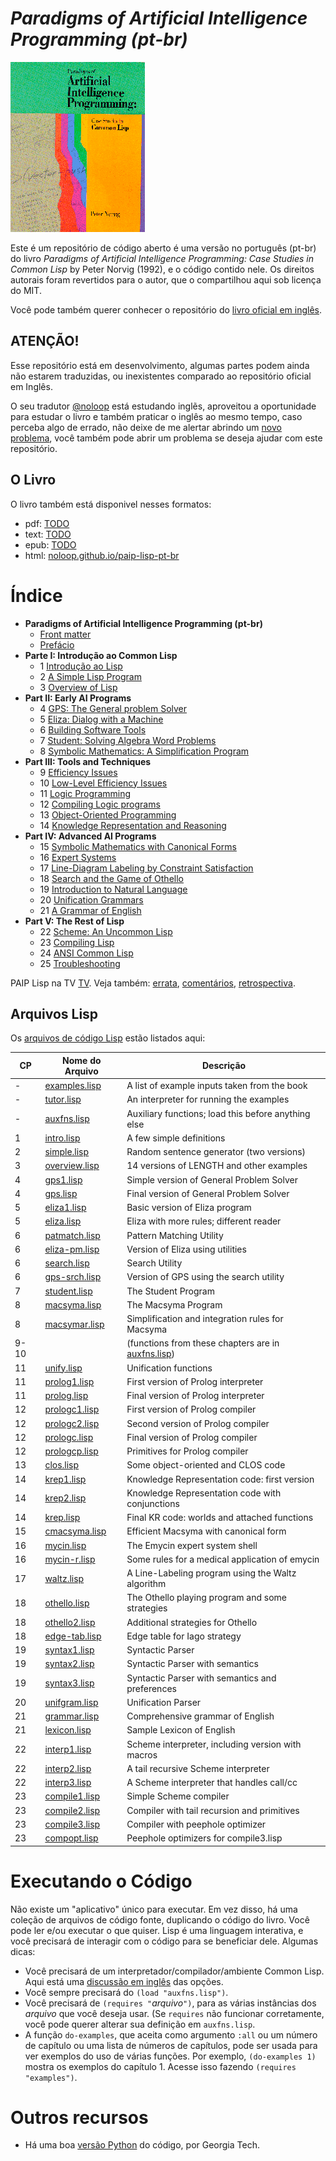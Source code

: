 
# *Paradigms of Artificial Intelligence Programming (pt-br)* 

![PAIP](paip-cover.gif)

Este é um repositório de código aberto é uma versão no português (pt-br) do livro *Paradigms of Artificial
Intelligence Programming: Case Studies in Common Lisp* by Peter Norvig (1992), e o código contido nele. 
Os direitos autorais foram revertidos para o autor, que o compartilhou aqui sob licença do MIT.

Você pode também querer conhecer o repositório do [livro oficial em inglês](https://github.com/norvig/paip-lisp).

## ATENÇÃO!

Esse repositório está em desenvolvimento, algumas partes podem ainda não estarem traduzidas, ou inexistentes comparado
ao repositório oficial em Inglês. 

O seu tradutor [@noloop](https://github.com/noloop) está estudando inglẽs, aproveitou a oportunidade para estudar o livro
e também praticar o inglês ao mesmo tempo, caso perceba algo de errado, não deixe de me alertar abrindo um
[novo problema](https://github.com/noloop/paip-lisp-pt-br/issues), você também pode abrir um problema se deseja ajudar com
este repositório.

## O Livro

O livro também está disponivel nesses formatos:

* pdf: [TODO](TODO.md) 
* text: [TODO](TODO.md) 
* epub: [TODO](TODO.md)
* html: [noloop.github.io/paip-lisp-pt-br](https://noloop.github.io/paip-lisp-pt-br)

# Índice

- **Paradigms of Artificial Intelligence Programming (pt-br)**
  * [Front matter](docs/frontmatter.md)
  * [Prefácio](docs/preface.md)
- **Parte I:  Introdução ao Common Lisp**
  * 1  [Introdução ao Lisp](docs/chapter1.md)
  * 2  [A Simple Lisp Program](TODO.md)
  * 3 [Overview of Lisp](TODO.md)
- **Part II: Early AI Programs**
  * 4  [GPS:  The General problem Solver](TODO.md)
  * 5  [Eliza:  Dialog with a Machine](TODO.md)
  * 6  [Building Software Tools](TODO.md)
  * 7 [Student:  Solving Algebra Word Problems](TODO.md)
  * 8 [Symbolic Mathematics:  A Simplification Program](TODO.md)
- **Part III:  Tools and Techniques**
  * 9  [Efficiency Issues](TODO.md)
  * 10  [Low-Level Efficiency Issues](TODO.md)
  * 11  [Logic Programming](TODO.md)
  * 12  [Compiling Logic programs](TODO.md)
  * 13  [Object-Oriented Programming](TODO.md)
  * 14  [Knowledge Representation and Reasoning](TODO.md)
- **Part IV:  Advanced AI Programs**
  * 15  [Symbolic Mathematics with Canonical Forms](TODO.md)
  * 16  [Expert Systems](TODO.md)
  * 17  [Line-Diagram Labeling by Constraint Satisfaction](TODO.md)
  * 18  [Search and the Game of Othello](TODO.md)
  * 19  [Introduction to Natural Language](TODO.md)
  * 20  [Unification Grammars](TODO.md)
  * 21  [A Grammar of English](TODO.md)
- **Part V:  The Rest of Lisp**
  * 22  [Scheme:  An Uncommon Lisp](TODO.md)
  * 23  [Compiling Lisp](TODO.md)
  * 24  [ANSI Common Lisp](TODO.md)
  * 25  [Troubleshooting](TODO.md)
  
PAIP Lisp na TV [TV](https://norvig.com/paip-tv.html). Veja também: [errata](https://norvig.com/paip-errata.html), [comentários](https://norvig.com/paip-comments.html), [retrospectiva](https://norvig.com/Lisp-retro.html).

## Arquivos Lisp

Os [arquivos de código Lisp](https://github.com/norvig/paip-lisp/tree/master/lisp) estão listados aqui:

| CP   | Nome do Arquivo                     | Descrição                                                              |
|------|-------------------------------------|------------------------------------------------------------------------|
| -    | [examples.lisp](lisp/examples.lisp) | A list of example inputs taken from the book                           |
| -    | [tutor.lisp](lisp/tutor.lisp)       | An interpreter for running the examples                                |
| -    | [auxfns.lisp](lisp/auxfns.lisp)     | Auxiliary functions; load this before anything else                    |
| 1    | [intro.lisp](lisp/intro.lisp)       | A few simple definitions                                               |
| 2    | [simple.lisp](lisp/simple.lisp)     | Random sentence generator (two versions)                               |
| 3    | [overview.lisp](lisp/overview.lisp) | 14 versions of LENGTH and other examples                               |
| 4    | [gps1.lisp](lisp/gps1.lisp)         | Simple version of General Problem Solver                               |
| 4    | [gps.lisp](lisp/gps.lisp)           | Final version of General Problem Solver                                |
| 5    | [eliza1.lisp](lisp/eliza1.lisp)     | Basic version of Eliza program                                         |
| 5    | [eliza.lisp](lisp/eliza.lisp)       | Eliza with more rules; different reader                                |
| 6    | [patmatch.lisp](lisp/patmatch.lisp) | Pattern Matching Utility                                               |
| 6    | [eliza-pm.lisp](lisp/eliza-pm.lisp) | Version of Eliza using utilities                                       |
| 6    | [search.lisp](lisp/search.lisp)     | Search Utility                                                         |
| 6    | [gps-srch.lisp](lisp/gps-srch.lisp) | Version of GPS using the search utility                                |
| 7    | [student.lisp](lisp/student.lisp)   | The Student Program                                                    |
| 8    | [macsyma.lisp](lisp/macsyma.lisp)   | The Macsyma Program                                                    |
| 8    | [macsymar.lisp](lisp/macsymar.lisp) | Simplification and integration rules for Macsyma                       |
| 9-10 |  &nbsp;                             | (functions from these chapters are in [auxfns.lisp](lisp/auxfns.lisp)) |
| 11   | [unify.lisp](lisp/unify.lisp)       | Unification functions                                                  |
| 11   | [prolog1.lisp](lisp/prolog1.lisp)   | First version of Prolog interpreter                                    |
| 11   | [prolog.lisp](lisp/prolog.lisp)     | Final version of Prolog interpreter                                    |
| 12   | [prologc1.lisp](lisp/prologc1.lisp) | First version of Prolog compiler                                       |
| 12   | [prologc2.lisp](lisp/prologc2.lisp) | Second version of Prolog compiler                                      |
| 12   | [prologc.lisp](lisp/prologc.lisp)   | Final version of Prolog compiler                                       |
| 12   | [prologcp.lisp](lisp/prologcp.lisp) | Primitives for Prolog compiler                                         |
| 13   | [clos.lisp](lisp/clos.lisp)         | Some object-oriented and CLOS code                                     |
| 14   | [krep1.lisp](lisp/krep1.lisp)       | Knowledge Representation code: first version                           |
| 14   | [krep2.lisp](lisp/krep2.lisp)       | Knowledge Representation code with conjunctions                        |
| 14   | [krep.lisp](lisp/krep.lisp)         | Final KR code: worlds and attached functions                           |
| 15   | [cmacsyma.lisp](lisp/cmacsyma.lisp) | Efficient Macsyma with canonical form                                  |
| 16   | [mycin.lisp](lisp/mycin.lisp)       | The Emycin expert system shell                                         |
| 16   | [mycin-r.lisp](lisp/mycin-r.lisp)   | Some rules for a medical application of emycin                         |
| 17   | [waltz.lisp](lisp/waltz.lisp)       | A Line-Labeling program using the Waltz algorithm                      |
| 18   | [othello.lisp](lisp/othello.lisp)   | The Othello playing program and some strategies                        |
| 18   | [othello2.lisp](lisp/othello2.lisp) | Additional strategies for Othello                                      |
| 18   | [edge-tab.lisp](lisp/edge-tab.lisp) | Edge table for Iago strategy                                           |
| 19   | [syntax1.lisp](lisp/syntax1.lisp)   | Syntactic Parser                                                       |
| 19   | [syntax2.lisp](lisp/syntax2.lisp)   | Syntactic Parser with semantics                                        |
| 19   | [syntax3.lisp](lisp/syntax3.lisp)   | Syntactic Parser with semantics and preferences                        |
| 20   | [unifgram.lisp](lisp/unifgram.lisp) | Unification Parser                                                     |
| 21   | [grammar.lisp](lisp/grammar.lisp)   | Comprehensive grammar of English                                       |
| 21   | [lexicon.lisp](lisp/lexicon.lisp)   | Sample Lexicon of English                                              |
| 22   | [interp1.lisp](lisp/interp1.lisp)   | Scheme interpreter, including version with macros                      |
| 22   | [interp2.lisp](lisp/interp2.lisp)   | A tail recursive Scheme interpreter                                    |
| 22   | [interp3.lisp](lisp/interp3.lisp)   | A Scheme interpreter that handles call/cc                              |
| 23   | [compile1.lisp](lisp/compile1.lisp) | Simple Scheme compiler                                                 |
| 23   | [compile2.lisp](lisp/compile2.lisp) | Compiler with tail recursion and primitives                            |
| 23   | [compile3.lisp](lisp/compile3.lisp) | Compiler with peephole optimizer                                       |
| 23   | [compopt.lisp](lisp/compopt.lisp)   | Peephole optimizers for compile3.lisp                                  |

# Executando o Código

Não existe um "aplicativo" único para executar. Em vez disso, há uma coleção de arquivos de código fonte,
duplicando o código do livro. Você pode ler e/ou executar o que quiser. Lisp é uma linguagem interativa,
e você precisará de interagir com o código para se beneficiar dele. Algumas dicas:

* Você precisará de um interpretador/compilador/ambiente Common Lisp. Aqui está uma 
[discussão em inglês](https://www.reddit.com/r/lisp/comments/752wxe/what_is_the_best_common_lisp_interpreter_out_there/) das opções.
* Você sempre precisará do `(load "auxfns.lisp")`.
* Você precisará de `(requires "`*arquivo*`")`, para as várias
instâncias dos *arquivo* que você deseja usar. (Se `requires` não funcionar corretamente,
você pode querer alterar sua definição em `auxfns.lisp`.  
* A função `do-examples`, que aceita como argumento `:all`
ou um número de capítulo ou uma lista de números de capítulos, pode ser usada para ver exemplos
do uso de várias funções. Por exemplo, `(do-examples 1)` mostra
os exemplos do capítulo 1. Acesse isso fazendo `(requires "examples")`.

# Outros recursos

* Há uma boa [versão Python](https://github.com/dhconnelly/paip-python) do código, por Georgia Tech.